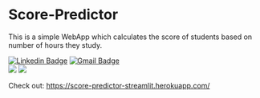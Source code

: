 # Score-Predictor

This is a simple WebApp which calculates the score of students based on number of hours they study.</br>

[![Linkedin Badge](https://img.shields.io/badge/-Mustafa_Gangardiwala-blue?style=for-the-badge&logo=Linkedin&logoColor=white&link=https://www.linkedin.com/in/Mustafa-Gangardiwala/)](https://www.linkedin.com/in/mustafa-gangardiwala)
[![Gmail Badge](https://img.shields.io/badge/-Mustafa_Gangardiwala-c14438?style=for-the-badge&logo=Gmail&logoColor=white&link=mailto:gangardiwalam.mg@gmail.com)](mailto:gangardiwalam.mg@gmail.com)</br>
<img src="https://img.shields.io/badge/python%20-%2314354C.svg?&style=for-the-badge&logo=python&logoColor=white"/>
<img src="https://img.shields.io/badge/heroku%20-%23430098.svg?&style=for-the-badge&logo=heroku&logoColor=white"/>

Check out: https://score-predictor-streamlit.herokuapp.com/
